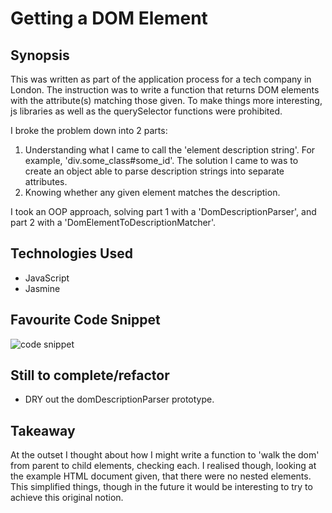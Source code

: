 Getting a DOM Element
=======================

## Synopsis

This was written as part of the application process for a tech company in London.
The instruction was to write a function that returns DOM elements with the attribute(s) matching those given. To make things more interesting, js libraries as well as the querySelector functions were prohibited.  

I broke the problem down into 2 parts:
1) Understanding what I came to call the 'element description string'. For example, 'div.some_class#some_id'. The solution I came to was to create an object able to parse description strings into separate attributes.
2) Knowing whether any given element matches the description.  
  
I took an OOP approach, solving part 1 with a 'DomDescriptionParser', and part 2 with a 'DomElementToDescriptionMatcher'.

## Technologies Used

- JavaScript 
- Jasmine 

## Favourite Code Snippet

<img src='http://s9.postimg.org/9mt0jdrpb/codesnippet.jpg' alt='code snippet'>

## Still to complete/refactor

- DRY out the domDescriptionParser prototype. 

## Takeaway

At the outset I thought about how I might write a function to 'walk the dom' from parent to child elements, checking each. I realised though, looking at the example HTML document given, that there were no nested elements. This simplified things, though in the future it would be interesting to try to achieve this original notion.  

